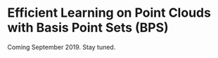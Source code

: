 # Efficient Learning on Point Clouds with Basis Point Sets (BPS)

Coming September 2019. Stay tuned.
